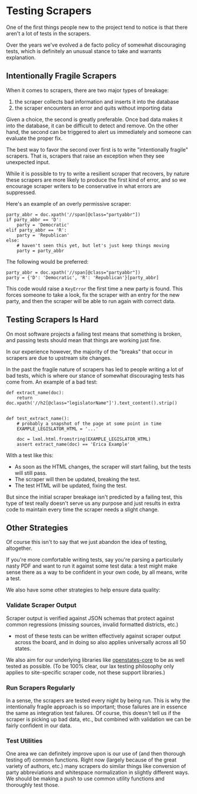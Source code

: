 # Testing Scrapers

One of the first things people new to the project tend to notice is that
there aren't a lot of tests in the scrapers.

Over the years we've evolved a de facto policy of somewhat discouraging
tests, which is definitely an unusual stance to take and warrants
explanation.

## Intentionally Fragile Scrapers

When it comes to scrapers, there are two major types of breakage:

1)  the scraper collects bad information and inserts it into the
    database
2)  the scraper encounters an error and quits without importing data

Given a choice, the second is greatly preferable. Once bad data makes it
into the database, it can be difficult to detect and remove. On the
other hand, the second can be triggered to alert us immediately and
someone can evaluate the proper fix.

The best way to favor the second over first is to write "intentionally
fragile" scrapers. That is, scrapers that raise an exception when they
see unexpected input.

While it is possible to try to write a resilient scraper that recovers,
by nature these scrapers are more likely to produce the first kind of
error, and so we encourage scraper writers to be conservative in what
errors are suppressed.

Here's an example of an overly permissive scraper:

    party_abbr = doc.xpath('//span[@class="partyabbr"])
    if party_abbr == 'D':
        party = 'Democratic'
    elif party_abbr == 'R':
        party = 'Republican'
    else:
        # haven't seen this yet, but let's just keep things moving
        party = party_abbr

The following would be preferred:

    party_abbr = doc.xpath('//span[@class="partyabbr"])
    party = {'D': 'Democratic', 'R': 'Republican'}[party_abbr]

This code would raise a `KeyError` the first time a new party is found.
This forces someone to take a look, fix the scraper with an entry for
the new party, and then the scraper will be able to run again with
correct data.

## Testing Scrapers Is Hard

On most software projects a failing test means that something is broken,
and passing tests should mean that things are working just fine.

In our experience however, the majority of the "breaks" that occur in
scrapers are due to upstream site changes.

In the past the fragile nature of scrapers has led to people writing a
lot of bad tests, which is where our stance of somewhat discouraging
tests has come from. An example of a bad test:

    def extract_name(doc):
        return doc.xpath('//h2[@class="legislatorName"]').text_content().strip()


    def test_extract_name():
        # probably a snapshot of the page at some point in time
        EXAMPLE_LEGISLATOR_HTML = '...' 

        doc = lxml.html.fromstring(EXAMPLE_LEGISLATOR_HTML)
        assert extract_name(doc) == 'Erica Example'

With a test like this:

-   As soon as the HTML changes, the scraper will start failing, but the tests will still pass.
-   The scraper will then be updated, breaking the test.
-   The test HTML will be updated, fixing the test.

But since the initial scraper breakage isn't predicted by a failing
test, this type of test really doesn't serve us any purpose and just
results in extra code to maintain every time the scraper needs a slight
change.

## Other Strategies

Of course this isn't to say that we just abandon the idea of testing,
altogether.

If you're more comfortable writing tests, say you're parsing a
particularly nasty PDF and want to run it against some test data: a test
might make sense there as a way to be confident in your own code, by all
means, write a test.

We also have some other strategies to help ensure data quality:

### Validate Scraper Output

Scraper output is verified against JSON schemas that protect against
common regressions (missing sources, invalid formatted districts, etc.)
- most of these tests can be written effectively against scraper output
across the board, and in doing so also applies universally across all 50
states.

We also aim for our underlying libraries like
[openstates-core](https://github.com/openstates/openstates-core) to be
as well tested as possible. (To be 100% clear, our lax testing
philosophy only applies to site-specific scraper code, not these support
libraries.)

### Run Scrapers Regularly

In a sense, the scrapers are tested every night by being run. This is
why the intentionally fragile approach is so important; those failures
are in essence the same as integration test failures. Of course, this
doesn't tell us if the scraper is picking up bad data, etc., but
combined with validation we can be fairly confident in our data.

### Test Utilities

One area we can definitely improve upon is our use of (and then thorough
testing of) common functions. Right now (largely because of the great
variety of authors, etc.) many scrapers do similar things like
conversion of party abbreviations and whitespace normalization in
slightly different ways. We should be making a push to use common
utility functions and thoroughly test those.

